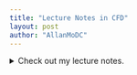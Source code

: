 ```yaml
---
title: "Lecture Notes in CFD"
layout: post
author: "AllanMoDC"
---
```

<details>
<summary>Check out my lecture notes.</summary>

<ṕ>  
<iframe src="https://allanmodc.github.io/cfd" onload='javascript:(function(o){o.style.height=o.contentWindow.document.body.scrollHeight+"px";}(this));' style="height:200px;width:100%;border:none;overflow:hidden;" frameborder="0" scrolling="no"></iframe>
</p>  
</details>

